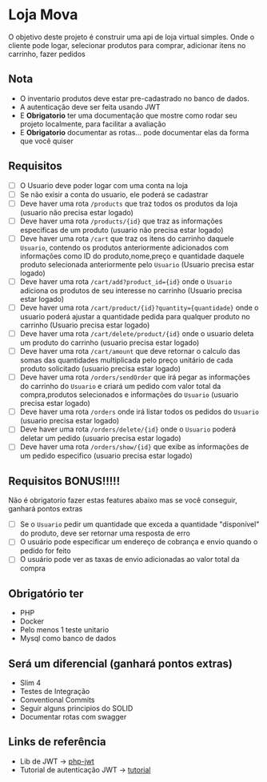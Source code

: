 # Loja Mova
O objetivo deste projeto é construir uma api de loja virtual simples. Onde o cliente pode logar, selecionar produtos para comprar, adicionar itens no carrinho, fazer pedidos

## **Nota**
- O inventario produtos deve estar pre-cadastrado no banco de dados.
- A autenticação deve ser feita usando JWT
- E **Obrigatorio** ter uma documentação que mostre como rodar seu projeto localmente, para facilitar a avaliação
- E **Obrigatorio** documentar as rotas... pode documentar elas da forma que você quiser

## **Requisitos**
- [ ] O Usuario deve poder logar com uma conta na loja
- [ ] Se não exisir a conta do usuario, ele poderá se cadastrar
- [ ] Deve haver uma rota `/products` que traz todos os produtos da loja (usuario não precisa estar logado)
- [ ] Deve haver uma rota `/products/{id}` que traz as informações especificas de um produto (usuario não precisa estar logado)
- [ ] Deve haver uma rota `/cart` que traz os itens do carrinho daquele `Usuario`, contendo os produtos anteriormente adicionados com informações como ID do produto,nome,preço e quantidade daquele produto selecionada anteriormente pelo `Usuario` (Usuario precisa estar logado)
- [ ] Deve haver uma rota `/cart/add?product_id={id}` onde o `Usuario` adiciona os produtos de seu interesse no carrinho (Usuario precisa estar logado)
- [ ] Deve haver uma rota `/cart/product/{id}?quantity={quantidade}` onde o usuario poderá ajustar a quantidade pedida para qualquer produto no carrinho (Usuario precisa estar logado)
- [ ] Deve haver uma rota `/cart/delete/product/{id}` onde o usuario deleta um produto do carrinho (usuario precisa estar logado)
- [ ] Deve haver uma rota `/cart/amount` que deve retornar o calculo das somas das quantidades multiplicada pelo preço unitário de cada produto solicitado (usuario precisa estar logado)
- [ ] Deve haver uma rota `/orders/sendOrder` que irá pegar as informações do carrinho do `Usuario` e criará um pedido com valor total da compra,produtos selecionados e informações do `Usuario` (usuario precisa estar logado)
- [ ] Deve haver uma rota `/orders` onde irá listar todos os pedidos do `Usuario` (usuario precisa estar logado)
- [ ] Deve haver uma rota `/orders/delete/{id}` onde o `Usuario` poderá deletar um pedido (usuario precisa estar logado)
- [ ] Deve haver uma rota `/orders/show/{id}` que exibe as informações de um pedido especifico (usuario precisa estar logado)

## **Requisitos BONUS!!!!!**
Não é obrigatorio fazer estas features abaixo mas se você conseguir, ganhará pontos extras
- [ ] Se o `Usuario` pedir um quantidade que exceda a quantidade "disponível" do produto, deve ser retornar uma resposta de erro
- [ ] O usuário pode especificar um endereço de cobrança e envio quando o pedido for feito
- [ ] O usuário pode ver as taxas de envio adicionadas ao valor total da compra
## **Obrigatório ter**
- PHP
- Docker
- Pelo menos 1 teste unitario
- Mysql como banco de dados
## **Será um diferencial** (ganhará pontos extras)
- Slim 4
- Testes de Integração
- Conventional Commits
- Seguir alguns principios do SOLID
- Documentar rotas com swagger

## **Links de referência**
- Lib de JWT -> [php-jwt](https://github.com/firebase/php-jwt)
- Tutorial de autenticação JWT -> [tutorial](https://www.youtube.com/watch?v=B-7e-ZpIWAs)